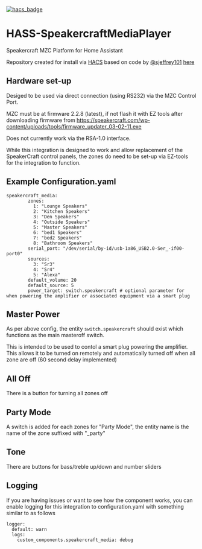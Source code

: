 [![hacs_badge](https://img.shields.io/badge/HACS-Custom-41BDF5.svg)](https://github.com/mattsaxon/HASS-SpeakercraftMediaPlayer)
# HASS-SpeakercraftMediaPlayer

Speakercraft MZC Platform for Home Assistant

Repository created for install via [HACS](https://hacs.xyz/docs/setup/download) based on code by [@sjeffrey101](https://github.com/sjeffrey101) [here](https://github.com/sjeffrey101/homeassistant_speakercraft/tree/main/old%20ha%20component/custom_components/speakercraft_media)

## Hardware set-up

Desiged to be used via direct connection (using RS232) via the MZC Control Port.

MZC must be at firmware 2.2.8 (latest), if not flash it with EZ tools after downloading firmware from https://speakercraft.com/wp-content/uploads/tools/firmware_updater_03-02-11.exe

Does not currently work via the RSA-1.0 interface.

While this integration is designed to work and allow replacement of the SpeakerCraft control panels, the zones do need to be set-up via EZ-tools for the integration to function.

## Example Configuration.yaml

```
speakercraft_media:
        zones: 
          1: "Lounge Speakers"
          2: "Kitchen Speakers"
          3: "Den Speakers"
          4: "Outside Speakers"
          5: "Master Speakers"
          6: "bed1 Speakers"
          7: "bed2 Speakers"
          8: "Bathroom Speakers"
        serial_port: "/dev/serial/by-id/usb-1a86_USB2.0-Ser_-if00-port0"
        sources:
          3: "Sr3"
          4: "Sr4"
          5: "Alexa"
        default_volume: 20
        default_source: 5
        power_target: switch.speakercraft # optional parameter for when powering the amplifier or associated equipment via a smart plug
```

## Master Power
As per above config, the entity ```switch.speakercraft``` should exist which functions as the main masteroff switch.

This is intended to be used to contol a smart plug powering the amplifier. This allows it to be turned on remotely and automatically turned off when all zone are off (60 second delay implemented)

## All Off
There is a button for turning all zones off

## Party Mode
A switch is added for each zones for "Party Mode", the entity name is the name of the zone suffixed with "_party"

## Tone
There are buttons for bass/treble up/down and number sliders

## Logging

If you are having issues or want to see how the component works, you can enable logging for this integration to configuration.yaml with something similar to as follows

```
logger:
  default: warn
  logs:
    custom_components.speakercraft_media: debug
```
